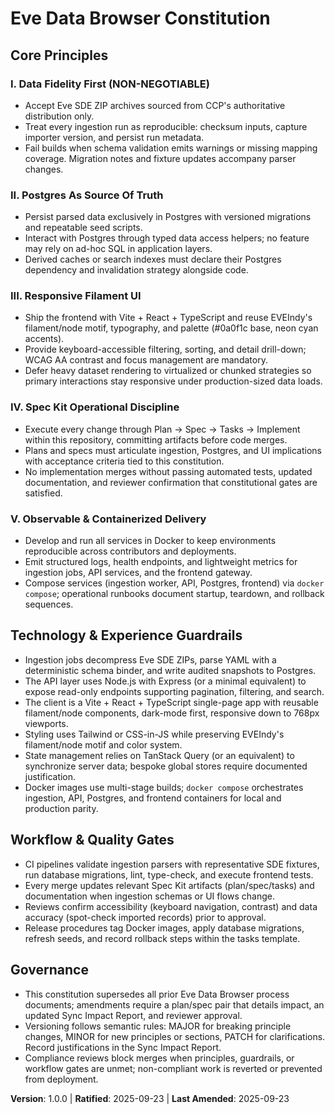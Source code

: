 <!--
Sync Impact Report
- Version: — → 1.0.0
- Modified Principles: Data Fidelity First; Postgres As Source Of Truth; Responsive Filament UI; Spec Kit Operational Discipline; Observable & Containerized Delivery
- Added Sections: Technology & Experience Guardrails; Workflow & Quality Gates
- Removed Sections: None
- Templates requiring updates:
  - .specify/templates/plan-template.md: ✅ updated
  - .specify/templates/spec-template.md: ✅ updated
  - .specify/templates/tasks-template.md: ✅ updated
- Follow-up TODOs: None
-->

# Eve Data Browser Constitution

## Core Principles

### I. Data Fidelity First (NON-NEGOTIABLE)
- Accept Eve SDE ZIP archives sourced from CCP's authoritative distribution only.
- Treat every ingestion run as reproducible: checksum inputs, capture importer version, and persist run metadata.
- Fail builds when schema validation emits warnings or missing mapping coverage. Migration notes and fixture updates accompany parser changes.

### II. Postgres As Source Of Truth
- Persist parsed data exclusively in Postgres with versioned migrations and repeatable seed scripts.
- Interact with Postgres through typed data access helpers; no feature may rely on ad-hoc SQL in application layers.
- Derived caches or search indexes must declare their Postgres dependency and invalidation strategy alongside code.

### III. Responsive Filament UI
- Ship the frontend with Vite + React + TypeScript and reuse EVEIndy's filament/node motif, typography, and palette (#0a0f1c base, neon cyan accents).
- Provide keyboard-accessible filtering, sorting, and detail drill-down; WCAG AA contrast and focus management are mandatory.
- Defer heavy dataset rendering to virtualized or chunked strategies so primary interactions stay responsive under production-sized data loads.

### IV. Spec Kit Operational Discipline
- Execute every change through Plan → Spec → Tasks → Implement within this repository, committing artifacts before code merges.
- Plans and specs must articulate ingestion, Postgres, and UI implications with acceptance criteria tied to this constitution.
- No implementation merges without passing automated tests, updated documentation, and reviewer confirmation that constitutional gates are satisfied.

### V. Observable & Containerized Delivery
- Develop and run all services in Docker to keep environments reproducible across contributors and deployments.
- Emit structured logs, health endpoints, and lightweight metrics for ingestion jobs, API services, and the frontend gateway.
- Compose services (ingestion worker, API, Postgres, frontend) via `docker compose`; operational runbooks document startup, teardown, and rollback sequences.

## Technology & Experience Guardrails
- Ingestion jobs decompress Eve SDE ZIPs, parse YAML with a deterministic schema binder, and write audited snapshots to Postgres.
- The API layer uses Node.js with Express (or a minimal equivalent) to expose read-only endpoints supporting pagination, filtering, and search.
- The client is a Vite + React + TypeScript single-page app with reusable filament/node components, dark-mode first, responsive down to 768px viewports.
- Styling uses Tailwind or CSS-in-JS while preserving EVEIndy's filament/node motif and color system.
- State management relies on TanStack Query (or an equivalent) to synchronize server data; bespoke global stores require documented justification.
- Docker images use multi-stage builds; `docker compose` orchestrates ingestion, API, Postgres, and frontend containers for local and production parity.

## Workflow & Quality Gates
- CI pipelines validate ingestion parsers with representative SDE fixtures, run database migrations, lint, type-check, and execute frontend tests.
- Every merge updates relevant Spec Kit artifacts (plan/spec/tasks) and documentation when ingestion schemas or UI flows change.
- Reviews confirm accessibility (keyboard navigation, contrast) and data accuracy (spot-check imported records) prior to approval.
- Release procedures tag Docker images, apply database migrations, refresh seeds, and record rollback steps within the tasks template.

## Governance
- This constitution supersedes all prior Eve Data Browser process documents; amendments require a plan/spec pair that details impact, an updated Sync Impact Report, and reviewer approval.
- Versioning follows semantic rules: MAJOR for breaking principle changes, MINOR for new principles or sections, PATCH for clarifications. Record justifications in the Sync Impact Report.
- Compliance reviews block merges when principles, guardrails, or workflow gates are unmet; non-compliant work is reverted or prevented from deployment.

**Version**: 1.0.0 | **Ratified**: 2025-09-23 | **Last Amended**: 2025-09-23
